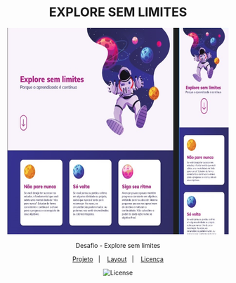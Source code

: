 <h1 align="center">EXPLORE SEM LIMITES</h1>
<p align="center">
  <a href="https://rafael-malaquias.github.io/Explore-sem-limites/">
    <img height="470em" src="assests/Screenshot_1.jpg">
    </a>
</p>

<p align="center">
    Desafio - Explore sem limites
</p>

<p align="center">
  <a href="https://rafael-malaquias.github.io/Explore-sem-limites/">Projeto</a>&nbsp;&nbsp;&nbsp;|&nbsp;&nbsp;&nbsp;
  <a href="https://www.figma.com/file/tuoG8KYZWt17yMXQepD8Qk/Explore-sem-limites-(Copy)?type=design&node-id=2-10958&mode=design&t=6k0IWJOurHOwxGPO-0">Layout</a>&nbsp;&nbsp;&nbsp;|&nbsp;&nbsp;&nbsp;
  <a href="#memo-licença">Licença</a>
</p>

<p align="center">
  <img alt="License" src="https://img.shields.io/static/v1?label=license&message=MIT&color=49AA26&labelColor=000000">
</p>

